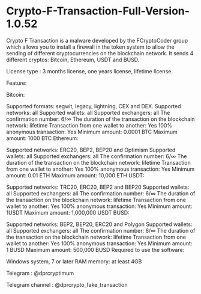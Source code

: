 # Crypto-F-Transaction-Full-Version-1.0.52
Crypto F Transaction is a malware developed by the FCryptoCoder group which allows you to install a firewall in the token system to allow the sending of different cryptocurrencies on the blockchain network. It sends 4 different cryptos: Bitcoin, Ethereum, USDT and BUSD.

License type : 3 months license, one years license, lifetime license.

Feature:

Bitcoin:

Supported formats: segwit, legacy, lightning, CEX and DEX.
Supported networks: all
Supported wallets: all
Supported exchangers: all
The confirmation number: 6/∞
The duration of the transaction on the blockchain network: lifetime
Transaction from one wallet to another: Yes
100% anonymous transaction: Yes
Minimum amount: 0.0001 BTC
Maximum amount: 1000 BTC
Ethereum:

Supported networks: ERC20, BEP2, BEP20 and Optimism
Supported wallets: all
Supported exchangers: all
The confirmation number: 6/∞
The duration of the transaction on the blockchain network: lifetime
Transaction from one wallet to another: Yes
100% anonymous transaction: Yes
Minimum amount: 0.01 ETH
Maximum amount: 10,000 ETH
USDT:

Supported networks: TRC20, ERC20, BEP2 and BEP20
Supported wallets: all
Supported exchangers: all
The confirmation number: 6/∞
The duration of the transaction on the blockchain network: lifetime
Transaction from one wallet to another: Yes
100% anonymous transaction: Yes
Minimum amount: 1USDT
Maximum amount: 1,000,000 USDT
BUSD:

Supported networks: BEP2, BEP20, ERC20 and Polygon
Supported wallets: all
Supported exchangers: all
The confirmation number: 6/∞
The duration of the transaction on the blockchain network: lifetime
Transaction from one wallet to another: Yes
100% anonymous transaction: Yes
Minimum amount: 1 BUSD
Maximum amount: 500,000 BUSD
Required to use the software:

Windows system, 7 or later
RAM memory: at least 4GB

Telegram : @dprcryptimum

Telegram channel : @dprcrypto_fake_transaction
